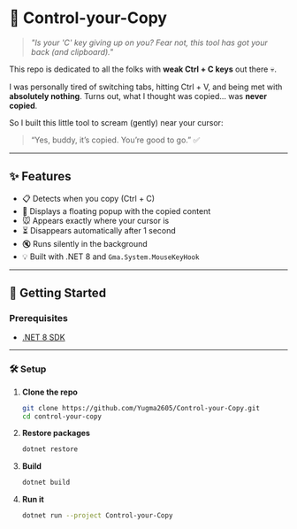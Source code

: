 # 🧠 Control-your-Copy

> _"Is your 'C' key giving up on you? Fear not, this tool has got your back (and clipboard)."_

This repo is dedicated to all the folks with **weak Ctrl + C keys** out there 💀.

I was personally tired of switching tabs, hitting Ctrl + V, and being met with **absolutely nothing**. Turns out, what I thought was copied… was **never copied**.

So I built this little tool to scream (gently) near your cursor:
> “Yes, buddy, it’s copied. You’re good to go.” ✅

---

## ✨ Features

- 📋 Detects when you copy (Ctrl + C)
- 💬 Displays a floating popup with the copied content
- 🐭 Appears exactly where your cursor is
- ⏳ Disappears automatically after 1 second
- 🔇 Runs silently in the background
- 💡 Built with .NET 8 and `Gma.System.MouseKeyHook`

---

## 🚀 Getting Started

### Prerequisites

- [.NET 8 SDK](https://dotnet.microsoft.com/en-us/download/dotnet/8.0)

---

### 🛠️ Setup

1. **Clone the repo**
   ```bash
   git clone https://github.com/Yugma2605/Control-your-Copy.git
   cd control-your-copy

2. **Restore packages**
   ```bash
   dotnet restore

3. **Build**
   ```bash
   dotnet build

4. **Run it**
   ```bash
   dotnet run --project Control-your-Copy


